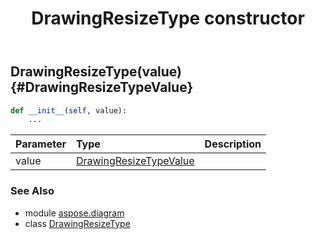 ﻿---
title: DrawingResizeType constructor
second_title: Aspose.Diagram for Python via .NET API References
description: 
type: docs
weight: 10
url: /python-net/aspose.diagram/drawingresizetype/__init__/
is_root: false
---

## DrawingResizeType(value) {#DrawingResizeTypeValue}



```python
def __init__(self, value):
    ...
```


| Parameter | Type | Description |
| :- | :- | :- |
| value | [DrawingResizeTypeValue](/diagram/python-net/aspose.diagram/drawingresizetypevalue) |  |



### See Also
* module [aspose.diagram](../../)
* class [DrawingResizeType](/diagram/python-net/aspose.diagram/drawingresizetype)
